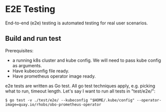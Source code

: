 # E2E Testing

End-to-end (e2e) testing is automated testing for real user scenarios.

## Build and run test

Prerequisites:
- a running k8s cluster and kube config. We will need to pass kube config as arguments.
- Have kubeconfig file ready.
- Have prometheus operator image ready.

e2e tests are written as Go test. All go test techniques apply, e.g. picking
what to run, timeout length. Let's say I want to run all tests in "test/e2e/":

```
$ go test -v ./test/e2e/ --kubeconfig "$HOME/.kube/config" --operator-image=quay.io/rhobs/obo-prometheus-operator
```
